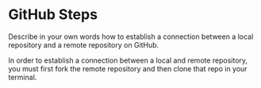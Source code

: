 # GitHub Steps

Describe in your own words how to establish a connection between a local repository and a remote repository on GitHub.

In order to establish a connection between a local and remote repository, you must first fork the remote repository and then clone that repo in your terminal.